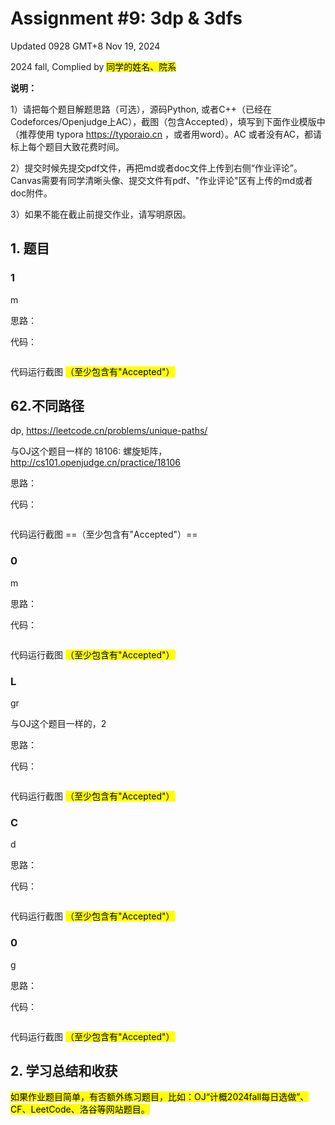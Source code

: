 # Assignment #9: 3dp & 3dfs

Updated 0928 GMT+8 Nov 19, 2024

2024 fall, Complied by <mark>同学的姓名、院系</mark>



**说明：**

1）请把每个题目解题思路（可选），源码Python, 或者C++（已经在Codeforces/Openjudge上AC），截图（包含Accepted），填写到下面作业模版中（推荐使用 typora https://typoraio.cn ，或者用word）。AC 或者没有AC，都请标上每个题目大致花费时间。

2）提交时候先提交pdf文件，再把md或者doc文件上传到右侧“作业评论”。Canvas需要有同学清晰头像、提交文件有pdf、"作业评论"区有上传的md或者doc附件。

3）如果不能在截止前提交作业，请写明原因。



## 1. 题目

### 1

m

思路：



代码：

```python

```



代码运行截图 <mark>（至少包含有"Accepted"）</mark>





## 62.不同路径

dp, https://leetcode.cn/problems/unique-paths/

与OJ这个题目一样的 18106: 螺旋矩阵，http://cs101.openjudge.cn/practice/18106

思路：



代码：

```python

```



代码运行截图 ==（至少包含有"Accepted"）==





### 0

m

思路：



代码：

```python

```



代码运行截图 <mark>（至少包含有"Accepted"）</mark>





### L

gr

与OJ这个题目一样的，2

思路：



代码：

```python

```



代码运行截图 <mark>（至少包含有"Accepted"）</mark>





### C

d

思路：



代码：

```python

```



代码运行截图 <mark>（至少包含有"Accepted"）</mark>





### 0

g

思路：



代码：

```python

```



代码运行截图 <mark>（至少包含有"Accepted"）</mark>





## 2. 学习总结和收获

<mark>如果作业题目简单，有否额外练习题目，比如：OJ“计概2024fall每日选做”、CF、LeetCode、洛谷等网站题目。</mark>





